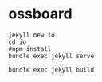 # ossboard

``` 
jekyll new io
cd io
#npm install
bundle exec jekyll serve

bundle exec jekyll build
```